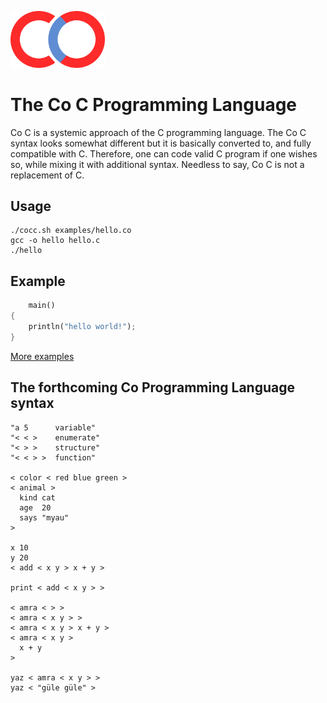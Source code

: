 <img src="/images/logo.svg" width="30%" height="30%"></img>

# The Co C Programming Language
Co C is a systemic approach of the C programming language. The Co C syntax looks somewhat different but it is basically converted to, and fully compatible with C. Therefore, one can code valid C program if one wishes so, while mixing it with additional syntax. Needless to say, Co C is not a replacement of C.

## Usage
```
./cocc.sh examples/hello.co
gcc -o hello hello.c
./hello
```

## Example
```rust
    main()
{
    println("hello world!");
}
```
[More examples](https://github.com/0verse/coc/tree/main/examples)

## The forthcoming Co Programming Language syntax
```
"a 5      variable"
"< < >    enumerate"
"< > >    structure"
"< < > >  function"

< color < red blue green >
< animal >  
  kind cat
  age  20
  says "myau"
>

x 10 
y 20 
< add < x y > x + y >

print < add < x y > >

< amra < > >
< amra < x y > >
< amra < x y > x + y >
< amra < x y > 
  x + y 
>

yaz < amra < x y > >
yaz < "güle güle" >
```
